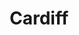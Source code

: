 ---
title: Cardiff
crosslinks:
- Wales
- HelloInternet
- Serendipity
- soccer
- vexillology
- NewSkaters
- CasualUK
---